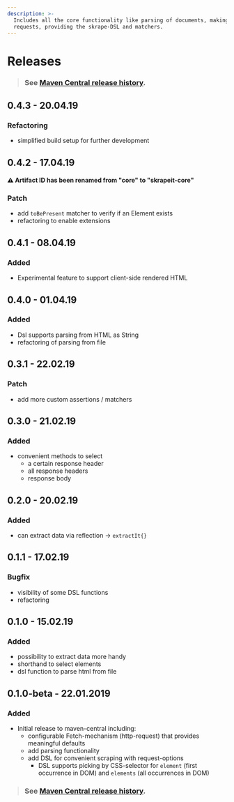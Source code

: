 ```yaml
---
description: >-
  Includes all the core functionality like parsing of documents, making http
  requests, providing the skrape-DSL and matchers.
---
```


# Releases

> ### See [**Maven Central release history**](https://search.maven.org/search?q=g:it.skrape%20AND%20a:core&core=gav)**.**

## 0.4.3 - 20.04.19

### Refactoring

* simplified build setup for further development

## 0.4.2 - 17.04.19

#### ⚠ Artifact ID has been renamed from "core" to "skrapeit-core"

### Patch

* add `toBePresent` matcher to verify if an Element exists
* refactoring to enable extensions

## 0.4.1 - 08.04.19

### Added

* Experimental feature to support client-side rendered HTML

## 0.4.0 - 01.04.19

### Added

* Dsl supports parsing from HTML as String
* refactoring of parsing from file 

## 0.3.1 - 22.02.19

### Patch

* add more custom assertions / matchers

## 0.3.0 - 21.02.19

### Added

* convenient methods to select
  * a certain response header
  * all response headers
  * response body

## 0.2.0 - 20.02.19

### Added

* can extract data via reflection -&gt; `extractIt{}`

## 0.1.1 - 17.02.19

### Bugfix

* visibility of some DSL functions
* refactoring

## 0.1.0 - 15.02.19

### Added

* possibility to extract data more handy 
* shorthand to select elements
* dsl function to parse html from file

## 0.1.0-beta - 22.01.2019

### Added

* Initial release to maven-central including:
  * configurable Fetch-mechanism \(http-request\) that provides meaningful defaults
  * add parsing functionality
  * add DSL for convenient scraping with request-options
    * DSL supports picking  by CSS-selector for `element` \(first occurrence in DOM\) and `elements` \(all occurrences in DOM\)

> ### See [**Maven Central release history**](https://search.maven.org/search?q=g:it.skrape%20AND%20a:core&core=gav)**.**

